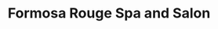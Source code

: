 ---
title: "Formosa Rouge Spa and Salon"
url: /lancaster/formosa-rouge-spa-and-salon/
shop: beauty
---
